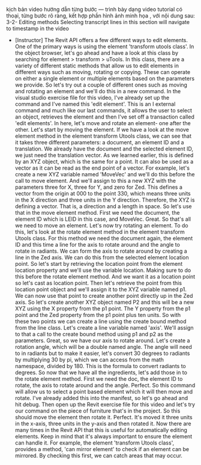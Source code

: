 kịch bản video hướng dẫn từng bước — trình bày dạng video tutorial có thoại, từng bước rõ ràng, kết hợp phần hình ảnh minh họa , với nội dung sau: 
3-2-
Editing methods
Selecting transcript lines in this section will navigate to timestamp in the video
- [Instructor] The Revit API offers a few different ways to edit elements. One of the primary ways is using the element 'transform utools class'. In the object browser, let's go ahead and have a look at this class by searching for element > transform > uTools. In this class, there are a variety of different static methods that allow us to edit elements in different ways such as moving, rotating or copying. These can operate on either a single element or multiple elements based on the parameters we provide. So let's try out a couple of different ones such as moving and rotating an element and we'll do this in a new command. In the visual studio exercise file for this video, I've already set up the command and I've named this 'edit element'. This is an I external command and much like our last commands, it allows the user to select an object, retrieves the element and then I've set off a transaction called 'edit elements'. In here, let's move and rotate an element- one after the other. Let's start by moving the element. If we have a look at the move element method in the element transform Utools class, we can see that it takes three different parameters: a document, an element ID and a translation. We already have the document and the selected element ID, we just need the translation vector. As we learned earlier, this is defined by an XYZ object, which is the same for a point. It can also be used as a vector as it can be read as the end point of a vector. For example, let's create a new XYZ variable named 'MoveVec' and we'll do this before the call to move element. And we'll assign to this a new XYZ with the parameters three for X, three for Y, and zero for Zed. This defines a vector from the origin at 000 to the point 330, which means three units in the X direction and three units in the Y direction. Therefore, the XYZ is defining a vector. That is, a direction and a length in space. So let's use that in the move element method. First we need the document, the element ID which is LEID in this case, and MoveVec. Great. So that's all we need to move an element. Let's now try rotating an element. To do this, let's look at the rotate element method in the element transform Utools class. For this method we need the document again, the element ID and this time a line for the axis to rotate around and the angle to rotate in radiants. We can form the axis to rotate around by creating a line in the Zed axis. We can do this from the selected element location point. So let's start by retrieving the location point from the element location property and we'll use the variable location. Making sure to do this before the rotate element method. And we want it as a location point so let's cast as location point. Then let's retrieve the point from this location point object and we'll assign it to the XYZ variable named p1. We can now use that point to create another point directly up in the Zed axis. So let's create another XYZ object named P2 and this will be a new XYZ using the X property from the p1 point. The Y property from the p1 point and the Zed property from the p1 point plus ten units. So with these two points we can create a line using the create bound method from the line class. Let's create a line variable named 'axis'. We'll assign to that a call to the create bound method using p1 and p2 as the parameters. Great, so we have our axis to rotate around. Let's create a rotation angle, which will be a double named angle. The angle will need to in radiants but to make it easier, let's convert 30 degrees to radiants by multiplying 30 by pi, which we can access from the math namespace, divided by 180. This is the formula to convert radiants to degrees. So now that we have all the ingredients, let's add those in to the rotate element method. First we need the doc, the element ID to rotate, the axis to rotate around and the angle. Perfect. So this command will allow us to select a point based element which it will then move and rotate. I've already added this into the manifest, so let's go ahead and hit debug. Then open up the Revit exercise file for this video and let's try our command on the piece of furniture that's in the project. So this should move the element then rotate it. Perfect. It's moved it three units in the x-axis, three units in the y-axis and then rotated it. Now there are many times in the Revit API that this is useful for automatically editing elements. Keep in mind that it's always important to ensure the element can handle it. For example, the element 'transform Utools class', provides a method, 'can mirror element' to check if an element can be mirrored. By checking this first, we can catch areas that may occur.